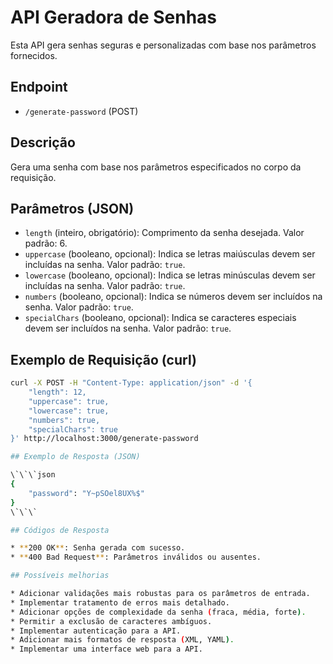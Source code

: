 # API Geradora de Senhas

Esta API gera senhas seguras e personalizadas com base nos parâmetros fornecidos.

## Endpoint

* `/generate-password` (POST)

## Descrição

Gera uma senha com base nos parâmetros especificados no corpo da requisição.

## Parâmetros (JSON)

* `length` (inteiro, obrigatório): Comprimento da senha desejada. Valor padrão: 6.
* `uppercase` (booleano, opcional): Indica se letras maiúsculas devem ser incluídas na senha. Valor padrão: `true`.
* `lowercase` (booleano, opcional): Indica se letras minúsculas devem ser incluídas na senha. Valor padrão: `true`.
* `numbers` (booleano, opcional): Indica se números devem ser incluídos na senha. Valor padrão: `true`.
* `specialChars` (booleano, opcional): Indica se caracteres especiais devem ser incluídos na senha. Valor padrão: `true`.

## Exemplo de Requisição (curl)

```bash
curl -X POST -H "Content-Type: application/json" -d '{
    "length": 12,
    "uppercase": true,
    "lowercase": true,
    "numbers": true,
    "specialChars": true
}' http://localhost:3000/generate-password

## Exemplo de Resposta (JSON)

\`\`\`json
{
    "password": "Y~pSOel8UX%$"
}
\`\`\`

## Códigos de Resposta

* **200 OK**: Senha gerada com sucesso.
* **400 Bad Request**: Parâmetros inválidos ou ausentes.

## Possíveis melhorias

* Adicionar validações mais robustas para os parâmetros de entrada.
* Implementar tratamento de erros mais detalhado.
* Adicionar opções de complexidade da senha (fraca, média, forte).
* Permitir a exclusão de caracteres ambíguos.
* Implementar autenticação para a API.
* Adicionar mais formatos de resposta (XML, YAML).
* Implementar uma interface web para a API.
